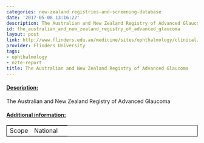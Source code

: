 ```yaml
---
categories: new-zealand registries-and-screening-database
date: '2017-05-08 13:16:22'
description: The Australian and New Zealand Registry of Advanced Glaucoma
id: the_australian_and_new_zealand_registry_of_advanced_glaucoma
layout: post
link: http://www.flinders.edu.au/medicine/sites/ophthalmology/clinical/aus-nz-registry-of-advanced-glaucoma.cfm
provider: Flinders University
tags:
- ophthalmology
- nzte-report
title: The Australian and New Zealand Registry of Advanced Glaucoma
---
```



 <h4> <u>Description:</u> </h4>
The Australian and New Zealand Registry of Advanced Glaucoma
 <h4> <u>Additional information:</u> </h4>
 <table style="border: 1px solid">
 <tr> <td width="40%">Scope</td> <td>National</td> </tr>
 </table>
